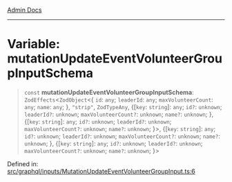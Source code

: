 [Admin Docs](/)

***

# Variable: mutationUpdateEventVolunteerGroupInputSchema

> `const` **mutationUpdateEventVolunteerGroupInputSchema**: `ZodEffects`\<`ZodObject`\<\{ `id`: `any`; `leaderId`: `any`; `maxVolunteerCount`: `any`; `name`: `any`; \}, `"strip"`, `ZodTypeAny`, \{[`key`: `string`]: `any`; `id?`: `unknown`; `leaderId?`: `unknown`; `maxVolunteerCount?`: `unknown`; `name?`: `unknown`; \}, \{[`key`: `string`]: `any`; `id?`: `unknown`; `leaderId?`: `unknown`; `maxVolunteerCount?`: `unknown`; `name?`: `unknown`; \}\>, \{[`key`: `string`]: `any`; `id?`: `unknown`; `leaderId?`: `unknown`; `maxVolunteerCount?`: `unknown`; `name?`: `unknown`; \}, \{[`key`: `string`]: `any`; `id?`: `unknown`; `leaderId?`: `unknown`; `maxVolunteerCount?`: `unknown`; `name?`: `unknown`; \}\>

Defined in: [src/graphql/inputs/MutationUpdateEventVolunteerGroupInput.ts:6](https://github.com/gautam-divyanshu/talawa-api/blob/1d38acecd3e456f869683fb8dca035a5e42010d5/src/graphql/inputs/MutationUpdateEventVolunteerGroupInput.ts#L6)
